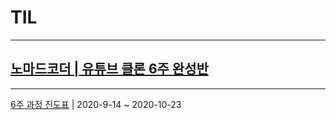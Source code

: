# TIL

---

## [노마드코더 | 유튜브 클론 6주 완성반](https://nomadcoders.co/c/wetube-challenge/lobby)

---

[6주 과정 진도표](https://nomadcoders.co/faq/schedule-youtube) | 2020-9-14 ~ 2020-10-23